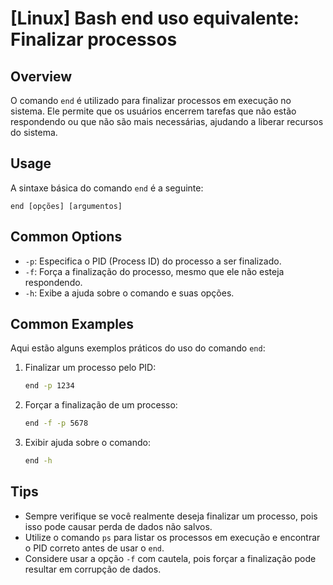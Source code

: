 # [Linux] Bash end uso equivalente: Finalizar processos

## Overview
O comando `end` é utilizado para finalizar processos em execução no sistema. Ele permite que os usuários encerrem tarefas que não estão respondendo ou que não são mais necessárias, ajudando a liberar recursos do sistema.

## Usage
A sintaxe básica do comando `end` é a seguinte:

```
end [opções] [argumentos]
```

## Common Options
- `-p`: Especifica o PID (Process ID) do processo a ser finalizado.
- `-f`: Força a finalização do processo, mesmo que ele não esteja respondendo.
- `-h`: Exibe a ajuda sobre o comando e suas opções.

## Common Examples
Aqui estão alguns exemplos práticos do uso do comando `end`:

1. Finalizar um processo pelo PID:
   ```bash
   end -p 1234
   ```

2. Forçar a finalização de um processo:
   ```bash
   end -f -p 5678
   ```

3. Exibir ajuda sobre o comando:
   ```bash
   end -h
   ```

## Tips
- Sempre verifique se você realmente deseja finalizar um processo, pois isso pode causar perda de dados não salvos.
- Utilize o comando `ps` para listar os processos em execução e encontrar o PID correto antes de usar o `end`.
- Considere usar a opção `-f` com cautela, pois forçar a finalização pode resultar em corrupção de dados.